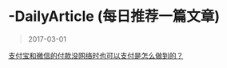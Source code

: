 # -DailyArticle (每日推荐一篇文章)

> 2017-03-01

[支付宝和微信的付款没网络时也可以支付是怎么做到的？](https://www.zhihu.com/question/49811134/answer/148995547?group_id=820100640004005888)
